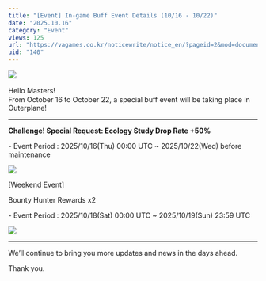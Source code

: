 ```yaml
---
title: "[Event] In-game Buff Event Details (10/16 - 10/22)"
date: "2025.10.16"
category: "Event"
views: 125
url: "https://vagames.co.kr/noticewrite/notice_en/?pageid=2&mod=document&uid=140"
uid: "140"
---
```


![](/images/news/live/en/140-2fd619f1.png)

Hello Masters! 　  
From October 16 to October 22, a special buff event will be taking place in Outerplane!

  

* * *

  

**Challenge! Special Request: Ecology Study Drop Rate +50%**

\- Event Period : 2025/10/16(Thu) 00:00 UTC ~ 2025/10/22(Wed) before maintenance

  

![](/images/news/live/en/140-0964f157.jpg)

  

  

\[Weekend Event\]

  

Bounty Hunter Rewards x2

\- Event Period : 2025/10/18(Sat) 00:00 UTC ~ 2025/10/19(Sun) 23:59 UTC

  

![](/images/news/live/en/140-4ed0361c.png)  

  

  

* * *

  

We’ll continue to bring you more updates and news in the days ahead.

  

Thank you.